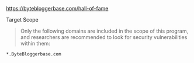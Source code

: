 https://bytebloggerbase.com/hall-of-fame

Target Scope

>Only the following domains are included in the scope of this program, and researchers are recommended to look for security vulnerabilities within them:  
  
```
*.ByteBloggerbase.com
```